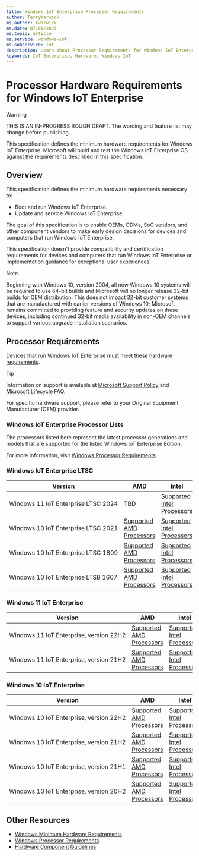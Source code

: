 ```yaml
---
title: Windows IoT Enterprise Processor Requirements
author: TerryWarwick
ms.author: twarwick
ms.date: 07/05/2023
ms.topic: article
ms.service: windows-iot
ms.subservice: iot
description: Learn about Processor Requirements for Windows IoT Enterprise.
keywords: IoT Enterprise, Hardware, Windows IoT
---
```


# Processor Hardware Requirements for Windows IoT Enterprise

> [!WARNING]
> THIS IS AN IN-PROGRESS ROUGH DRAFT. The wording and feature list may change before publishing.

This specification defines the minimum hardware requirements for Windows IoT Enterprise. Microsoft will build and test the Windows IoT Enterprise OS against the requirements described in this specification.

## Overview

This specification defines the minimum hardware requirements necessary to:

* Boot and run Windows IoT Enterprise.
* Update and service Windows IoT Enterprise.

The goal of this specification is to enable OEMs, ODMs, SoC vendors, and other component vendors to make early design decisions for devices and computers that run Windows IoT Enterprise.

This specification doesn't provide compatibility and certification requirements for devices and computers that run Windows IoT Enterprise or implementation guidance for exceptional user experiences.

> [!NOTE]
> Beginning with Windows 10, version 2004, all new Windows 10 systems will be required to use 64-bit builds and Microsoft will no longer release 32-bit builds for OEM distribution. This does not impact 32-bit customer systems that are manufactured with earlier versions of Windows 10; Microsoft remains committed to providing feature and security updates on these devices, including continued 32-bit media availability in non-OEM channels to support various upgrade installation scenarios.

## Processor Requirements

Devices that run Windows IoT Enterprise must meet these [hardware requirements](/windows-hardware/design/minimum/minimum-hardware-requirements-overview).

> [!TIP]
>
> Information on support is available at [Microsoft Support Policy](https://support.microsoft.com/lifecycle) and [Microsoft Lifecycle FAQ](https://support.microsoft.com/help/18581).
>
> For specific hardware support, please refer to your Original Equipment Manufacturer (OEM) provider.

### Windows IoT Enterprise Processor Lists

The processors listed here represent the latest processor generations and models that are supported for the listed Windows IoT Enterprise Edition.

For more information, visit [Windows Processor Requirements](/windows-hardware/design/minimum/windows-processor-requirements)

### Windows IoT Enterprise LTSC

| Version | AMD | Intel | Qualcomm | NXP |
| --------------- | --- | ----- | -------- | --- |
| Windows&nbsp;11&nbsp;IoT&nbsp;Enterprise&nbsp;LTSC&nbsp;2024 | TBD | [Supported Intel Processors](supported/Win11_LTSC_2024_Intel_Processors.md) | TBD | [Supported NXP Processors](supported/Win11_LTSC_2024_NXP_Processors.md)
| Windows&nbsp;10&nbsp;IoT&nbsp;Enterprise&nbsp;LTSC&nbsp;2021 | [Supported AMD Processors](/windows-hardware/design/minimum/supported/windows-10-LTSC-2021-supported-amd-processors) | [Supported Intel Processors](/windows-hardware/design/minimum/supported/windows-10-LTSC-2021-supported-intel-processors) | N/A | [Supported NXP Processors](supported\21H2_LTSC_NXP_Processors.md) |
| Windows&nbsp;10&nbsp;IoT&nbsp;Enterprise&nbsp;LTSC&nbsp;1809 | [Supported AMD Processors](/windows-hardware/design/minimum/supported/windows-10-ltsc-1809-supported-amd-processors) | [Supported Intel Processors](/windows-hardware/design/minimum/supported/windows-10-LTSC-1809-supported-intel-processors) | N/A | N/A |
| Windows&nbsp;10&nbsp;IoT&nbsp;Enterprise&nbsp;LTSB&nbsp;1607 | [Supported AMD Processors](/windows-hardware/design/minimum/supported/windows-10-ltsb-1607-supported-amd-processors) | [Supported Intel Processors](/windows-hardware/design/minimum/supported/windows-10-ltsb-1607-supported-intel-processors) | N/A | N/A |

### Windows 11 IoT Enterprise

| Version | AMD | Intel | Qualcomm | NXP |
| --------------- | --- | ----- | -------- | --- |
| Windows&nbsp;11&nbsp;IoT&nbsp;Enterprise,&nbsp;version&nbsp;22H2 | [Supported AMD Processors](/windows-hardware/design/minimum/supported/windows-11-22h2-supported-amd-processors) | [Supported Intel Processors](/windows-hardware/design/minimum/supported/windows-11-22h2-supported-intel-processors) | [Supported Qualcomm Processors](/windows-hardware/design/minimum/supported/windows-11-22h2-supported-qualcomm-processors) | N/A |
| Windows&nbsp;11&nbsp;IoT&nbsp;Enterprise,&nbsp;version&nbsp;21H2| [Supported AMD Processors](/windows-hardware/design/minimum/supported/windows-11-supported-amd-processors) | [Supported Intel Processors](/windows-hardware/design/minimum/supported/windows-11-supported-intel-processors) | [Supported Qualcomm Processors](/windows-hardware/design/minimum/supported/windows-11-supported-qualcomm-processors) | N/A |

### Windows 10 IoT Enterprise

| Version | AMD | Intel | Qualcomm | NXP |
| --------------- | --- | ----- | -------- | --- |
| Windows&nbsp;10&nbsp;IoT&nbsp;Enterprise,&nbsp;version&nbsp;22H2 | [Supported AMD Processors](/windows-hardware/design/minimum/supported/windows-10-22H2-supported-amd-processors) | [Supported Intel Processors](/windows-hardware/design/minimum/supported/windows-10-22H2-supported-intel-processors) | [Supported Qualcomm Processors](/windows-hardware/design/minimum/supported/windows-10-22H2-supported-qualcomm-processors) | [Supported NXP Processors](supported/22H2_NXP_Processors.md) |
| Windows&nbsp;10&nbsp;IoT&nbsp;Enterprise,&nbsp;version&nbsp;21H2 | [Supported AMD Processors](/windows-hardware/design/minimum/supported/windows-10-21H2-supported-amd-processors) | [Supported Intel Processors](/windows-hardware/design/minimum/supported/windows-10-21H2-supported-intel-processors) | [Supported Qualcomm Processors](/windows-hardware/design/minimum/supported/windows-10-21H2-supported-qualcomm-processors) | [Supported NXP Processors](supported/21H2_NXP_Processors.md) |
| Windows&nbsp;10&nbsp;IoT&nbsp;Enterprise,&nbsp;version&nbsp;21H1 | [Supported AMD Processors](/windows-hardware/design/minimum/supported/windows-10-21H1-supported-amd-processors) | [Supported Intel Processors](/windows-hardware/design/minimum/supported/windows-10-21H1-supported-intel-processors) | [Supported Qualcomm Processors](/windows-hardware/design/minimum/supported/windows-10-21H1-supported-qualcomm-processors) | N/A |
| Windows&nbsp;10&nbsp;IoT&nbsp;Enterprise,&nbsp;version&nbsp;20H2 | [Supported AMD Processors](/windows-hardware/design/minimum/supported/windows-10-20H2-supported-amd-processors) | [Supported Intel Processors](/windows-hardware/design/minimum/supported/windows-10-20H2-supported-intel-processors) | [Supported Qualcomm Processors](/windows-hardware/design/minimum/supported/windows-10-20H2-supported-qualcomm-processors) | N/A |

## Other Resources

* [Windows Minimum Hardware Requirements](/windows-hardware/design/minimum/minimum-hardware-requirements-overview)
* [Windows Processor Requirements](/windows-hardware/design/minimum/windows-processor-requirements)
* [Hardware Component Guidelines](/windows-hardware/design/component-guidelines/components)
